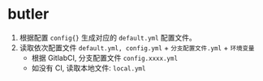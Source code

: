 # butler

1. 根据配置 `config{}` 生成对应的 `default.yml` 配置文件。 
2. 读取依次配置文件 `default.yml, config.yml` + `分支配置文件.yml` + `环境变量`
    + 根据 GitlabCI, 分支配置文件 `config.xxxx.yml`
    + 如没有 CI, 读取本地文件: `local.yml`

